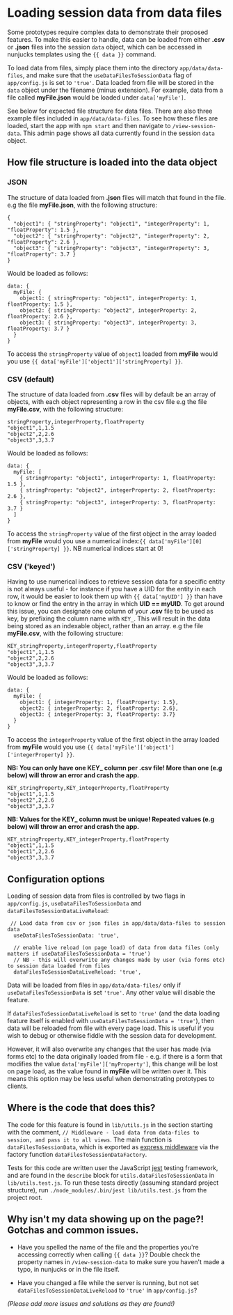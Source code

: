 # Loading session data from data files

Some prototypes require complex data to demonstrate their proposed features. To make this easier to handle, data can
be loaded from either **.csv** or **.json** files into the session `data` object, which can be accessed in nunjucks templates
using the `{{ data }}` command.

To load data from files, simply place them into the directory `app/data/data-files`, and make sure that the
`useDataFilesToSessionData` flag of `app/config.js` is set to `'true'`. Data loaded from file will be stored in the
`data` object under the filename (minus extension). For example, data from a file called **myFile.json** would be loaded
under `data['myFile']`.

See below for expected file structure for data files. There are also three example files included in
`app/data/data-files`. To see how these files are loaded, start the app with `npm start` and then navigate to
`/view-session-data`. This admin page shows all data currently found in the session `data` object.

## How file structure is loaded into the data object

### JSON

The structure of data loaded from **.json** files will match that found in the file.
e.g the file **myFile.json**, with the following structure:
```
{
  "object1": { "stringProperty": "object1", "integerProperty": 1, "floatProperty": 1.5 },
  "object2": { "stringProperty": "object2", "integerProperty": 2, "floatProperty": 2.6 },
  "object3": { "stringProperty": "object3", "integerProperty": 3, "floatProperty": 3.7 }
}
```
Would be loaded as follows:
```
data: {
  myFile: {
    object1: { stringProperty: "object1", integerProperty: 1, floatProperty: 1.5 },
    object2: { stringProperty: "object2", integerProperty: 2, floatProperty: 2.6 },
    object3: { stringProperty: "object3", integerProperty: 3, floatProperty: 3.7 }
  }
}
```
To access the `stringProperty` value of `object1` loaded from **myFile** would you use
`{{ data['myFile']['object1']['stringProperty] }}`.

### CSV (default)

The structure of data loaded from **.csv** files will by default be an array of objects, with each object representing
a row in the csv file
e.g the file **myFile.csv**, with the following structure:
```
stringProperty,integerProperty,floatProperty
"object1",1,1.5
"object2",2,2.6
"object3",3,3.7
```
Would be loaded as follows:
```
data: {
  myFile: [
    { stringProperty: "object1", integerProperty: 1, floatProperty: 1.5 },
    { stringProperty: "object2", integerProperty: 2, floatProperty: 2.6 },
    { stringProperty: "object3", integerProperty: 3, floatProperty: 3.7 }
  ]
}
```
To access the `stringProperty` value of the first object in the array loaded from **myFile** would you use a numerical
index:`{{ data['myFile'][0]['stringProperty] }}`. NB numerical indices start at 0!

### CSV ('keyed')

Having to use numerical indices to retrieve session data for a specific entity is not always useful - for instance if
you have a UID for the entity in each row, it would be easier to look them up with `{{ data['myUID'] }}` than have to
know or find the entry in the array in which **UID == myUID**. To get around this issue, you can designate one column
of your **.csv** file to be used as key, by prefixing the column name with `KEY_`. This will result in the data being
stored as an indexable object, rather than an array.
e.g the file **myFile.csv**, with the following structure:
```
KEY_stringProperty,integerProperty,floatProperty
"object1",1,1.5
"object2",2,2.6
"object3",3,3.7
```
Would be loaded as follows:
```
data: {
  myFile: {
    object1: { integerProperty: 1, floatProperty: 1.5},
    object2: { integerProperty: 2, floatProperty: 2.6},
    object3: { integerProperty: 3, floatProperty: 3.7}
  }
}
```
To access the `integerProperty` value of the first object in the array loaded from **myFile** would you use
`{{ data['myFile']['object1']['integerProperty] }}`.

**NB: You can only have one KEY_ column per .csv file! More than one (e.g below) will throw an error and crash the app.**
```
KEY_stringProperty,KEY_integerProperty,floatProperty
"object1",1,1.5
"object2",2,2.6
"object3",3,3.7
```
**NB: Values for the KEY_ column must be unique! Repeated values (e.g below) will throw an error and crash the app.**
```
KEY_stringProperty,KEY_integerProperty,floatProperty
"object1",1,1.5
"object1",2,2.6
"object3",3,3.7
```

## Configuration options

Loading of session data from files is controlled by two flags in `app/config.js`, `useDataFilesToSessionData`
and `dataFilesToSessionDataLiveReload`:
```
 // Load data from csv or json files in app/data/data-files to session data
  useDataFilesToSessionData: 'true',

  // enable live reload (on page load) of data from data files (only matters if useDataFilesToSessionData = 'true')
  // NB - this will overwrite any changes made by user (via forms etc) to session data loaded from files
  dataFilesToSessionDataLiveReload: 'true',
```

Data will be loaded from files in `app/data/data-files/` only if `useDataFilesToSessionData` is set `'true'`. Any other
value will disable the feature.

If `dataFilesToSessionDataLiveReload` is set to `'true'` (and the data loading feature itself is enabled with
`useDataFilesToSessionData = 'true'`), then data will be reloaded from file with every page load. This is useful if you
wish to debug or otherwise fiddle with the session data for development.

However, it will also overwrite any changes that the user has made (via forms etc) to the data originally loaded from
file - e.g. if there is a form that modifies the value `data['myFile']['myProperty']`, this change will be lost on page
load, as the value found in **myFile** will be written over it. This means this option may be less useful when
demonstrating prototypes to clients.

## Where is the code that does this?

The code for this feature is found in `lib/utils.js` in the section starting with the comment,
`// Middleware - load data from data-files to session, and pass it to all views`. The main function is
`dataFilesToSessionData`, which is exported as
[express middleware](https://expressjs.com/en/guide/writing-middleware.html) via the factory function
`dataFilesToSessionDataFactory`.

Tests for this code are written user the JavaScript [jest](https://jestjs.io/) testing framework, and are found in the
`describe` block for `utils.dataFilesToSessionData` in `lib/utils.test.js`. To run these tests directly (assuming
standard project structure), run `./node_modules/.bin/jest lib/utils.test.js` from the project root.

## Why isn't my data showing up on the page?! Gotchas and common issues.

- Have you spelled the name of the file and the properties you're accessing correctly when calling `{{ data }}`? Double
check the property names in `/view-session-data` to make sure you haven't made a typo, in nunjucks or in the file
itself.

- Have you changed a file while the server is running, but not set `dataFilesToSessionDataLiveReload` to `'true'` in
`app/config.js`?

*(Please add more issues and solutions as they are found!)*

